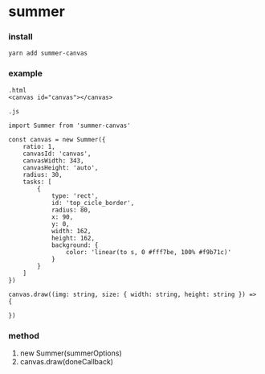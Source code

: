 # summer

### install

`yarn add summer-canvas`

### example

    .html
    <canvas id="canvas"></canvas>

    .js

    import Summer from 'summer-canvas'

    const canvas = new Summer({
        ratio: 1,
        canvasId: 'canvas',
        canvasWidth: 343,
        canvasHeight: 'auto',
        radius: 30,
        tasks: [
            {
                type: 'rect',
                id: 'top_cicle_border',
                radius: 80,
                x: 90,
                y: 0,
                width: 162,
                height: 162,
                background: {
                    color: 'linear(to s, 0 #fff7be, 100% #f9b71c)'
                }
            }
        ]
    })

    canvas.draw((img: string, size: { width: string, height: string }) => {

    })

### method

1. new Summer(summerOptions)
2. canvas.draw(doneCallback)